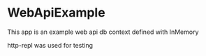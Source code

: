 # WebApiExample

This app is an example web api
db context defined with InMemory

http-repl was used for testing
